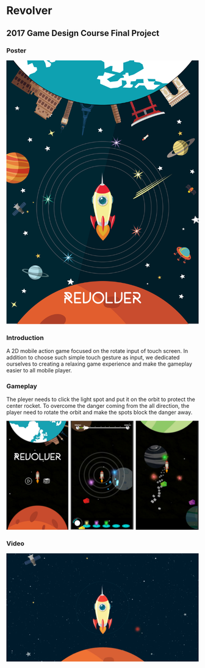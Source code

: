 # Revolver
## 2017 Game Design Course Final Project

### Poster
![](Revolver-Poster.jpg)

### Introduction
A 2D mobile action game focused on the rotate input of touch screen.
In addition to choose such simple touch gesture as input, we dedicated ourselves to creating a relaxing game experience and make the gameplay easier to all mobile player.


### Gameplay
The pleyer needs to click the light spot and put it on the orbit to protect the center rocket. 
To overcome the danger coming from the all direction, the player need to rotate the orbit and make the spots block the danger away. 

![](revolver_gamescene.png)


###  Video

[![Watch the video](Revolver-video.png)](https://www.youtube.com/watch?v=o1EkNVmQWjI&feature=youtu.be)
